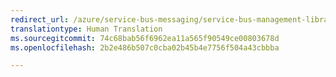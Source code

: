 ```yaml
---
redirect_url: /azure/service-bus-messaging/service-bus-management-libraries
translationtype: Human Translation
ms.sourcegitcommit: 74c68bab56f6962ea11a565f90549ce00803678d
ms.openlocfilehash: 2b2e486b507c0cba02b45b4e7756f504a43cbbba

---
```



<!--HONumber=Jan17_HO3-->


